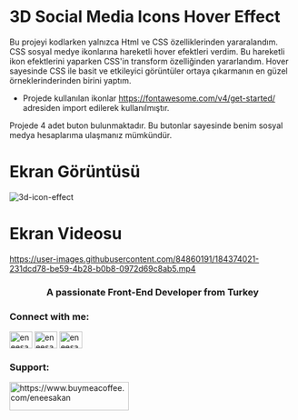 # 3D Social Media Icons Hover Effect

Bu projeyi kodlarken yalnızca Html ve CSS  özelliklerinden yararalandım. CSS sosyal medye ikonlarına hareketli hover efektleri verdim. Bu hareketli ikon efektlerini yaparken CSS'in transform özelliğinden yararlandım. Hover sayesinde CSS ile basit ve etkileyici görüntüler ortaya çıkarmanın en güzel örneklerinderinden birini yaptım.

- Projede kullanılan ikonlar https://fontawesome.com/v4/get-started/ adresiden import edilerek kullanılmıştır. 

Projede 4 adet  buton bulunmaktadır. Bu butonlar sayesinde benim sosyal medya hesaplarıma ulaşmanız mümkündür.

# Ekran Görüntüsü

![3d-icon-effect](https://user-images.githubusercontent.com/84860191/184374684-77e1a5e3-e09d-4861-8feb-e4af7ec60fb4.png)

# Ekran Videosu

https://user-images.githubusercontent.com/84860191/184374021-231dcd78-be59-4b28-b0b8-0972d69c8ab5.mp4

<h3 align="center">A passionate Front-End Developer from Turkey</h3>

<h3 align="left">Connect with me:</h3>
<p align="left">
<a href="https://twitter.com/eneesakan" target="blank"><img align="center" src="https://raw.githubusercontent.com/rahuldkjain/github-profile-readme-generator/master/src/images/icons/Social/twitter.svg" alt="eneesakan" height="30" width="40" /></a>
<a href="https://linkedin.com/in/eneesakan" target="blank"><img align="center" src="https://raw.githubusercontent.com/rahuldkjain/github-profile-readme-generator/master/src/images/icons/Social/linked-in-alt.svg" alt="eneesakan" height="30" width="40" /></a>
<a href="https://instagram.com/eneesakan" target="blank"><img align="center" src="https://raw.githubusercontent.com/rahuldkjain/github-profile-readme-generator/master/src/images/icons/Social/instagram.svg" alt="eneesakan" height="30" width="40" /></a>
</p>

<h3 align="left">Support:</h3>
<p><a href="https://www.buymeacoffee.com/https://www.buymeacoffee.com/eneesakan"> <img align="left" src="https://cdn.buymeacoffee.com/buttons/v2/default-yellow.png" height="50" width="210" alt="https://www.buymeacoffee.com/eneesakan" /></a></p><br><br>
